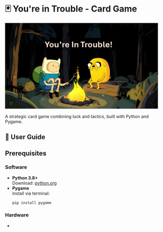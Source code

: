 # 🃏 You're in Trouble - Card Game  

![Gameplay Screenshot](readmescreenshot.png)  

A strategic card game combining luck and tactics, built with Python and Pygame.

## 🚀 User Guide  

## Prerequisites
### Software   
- **Python 3.8+**  
  Download: [python.org](https://www.python.org/downloads/)
- **Pygame**  
  Install via terminal:
  ```bash
  pip install pygame
  
### Hardware

- 


